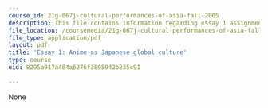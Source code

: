 ```yaml
---
course_id: 21g-067j-cultural-performances-of-asia-fall-2005
description: This file contains information regarding essay 1 assignment .
file_location: /coursemedia/21g-067j-cultural-performances-of-asia-fall-2005/8295a917a484a6276f3895942b235c91_MIT21G_067JF05_essay1assig.pdf
file_type: application/pdf
layout: pdf
title: 'Essay 1: Anime as Japanese global culture'
type: course
uid: 8295a917a484a6276f3895942b235c91

---
```

None